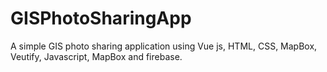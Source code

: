 # GISPhotoSharingApp
A simple GIS photo sharing application using Vue js, HTML, CSS, MapBox, Veutify, Javascript, MapBox and firebase.
